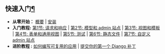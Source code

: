 <div class="section" id="s-first-steps">
<span id="s-index-first-steps"></span><span id="first-steps"></span><span id="index-first-steps"></span><h2>快速入门<a class="headerlink" href="#first-steps" title="永久链接至标题">¶</a></h2>
<ul class="simple">
<li><strong>从零开始：</strong> <a class="reference internal" href="intro/overview/"><span class="doc">概要</span></a> | <a class="reference internal" href="intro/install/"><span class="doc">安装</span></a></li>
<li><strong>入门教程:</strong> <a class="reference internal" href="intro/tutorial01/"><span class="doc">第1节: 请求和响应</span></a> | <a class="reference internal" href="intro/tutorial02/"><span class="doc">第2节: 模型和 admin 站点</span></a> | <a class="reference internal" href="intro/tutorial03/"><span class="doc">第3节: 视图和模板</span></a> | <a class="reference internal" href="intro/tutorial04/"><span class="doc">第4节: 表单和通用视图</span></a> | <a class="reference internal" href="intro/tutorial05/"><span class="doc">第5节: 测试</span></a> | <a class="reference internal" href="intro/tutorial06/"><span class="doc">第6节: 静态文件</span></a> | <a class="reference internal" href="intro/tutorial07/"><span class="doc">第7节: 自定义 admin 站点</span></a></li>
<li><strong>进阶教程 :</strong> <a class="reference internal" href="intro/reusable-apps/"><span class="doc">如何编写可复用的应用</span></a> | <a class="reference internal" href="intro/contributing/"><span class="doc">提交你的第一个 Django 补丁</span></a></li>
</ul>
</div>